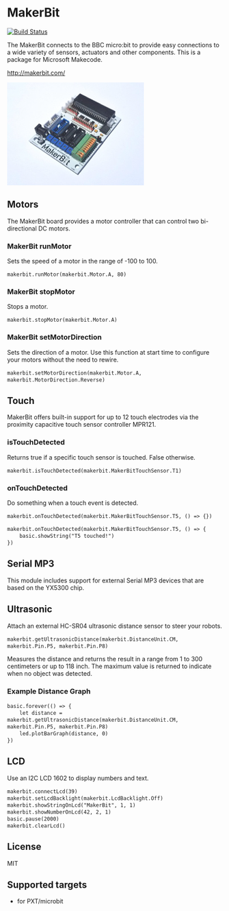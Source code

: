 # MakerBit

[![Build Status](https://travis-ci.org/1010Technologies/pxt-makerbit.svg?branch=master)](https://travis-ci.org/1010Technologies/pxt-makerbit)

The MakerBit connects to the BBC micro:bit to provide easy connections to a wide variety of sensors, actuators and other components. This is a package for Microsoft Makecode.

http://makerbit.com/

![](https://github.com/1010Technologies/pxt-makerbit/raw/master/icon.png)

## Motors
The MakerBit board provides a motor controller that can control two bi-directional DC motors.


### MakerBit runMotor
Sets the speed of a motor in the range of -100 to 100.
```sig
makerbit.runMotor(makerbit.Motor.A, 80)
```

### MakerBit stopMotor
Stops a motor.
```sig
makerbit.stopMotor(makerbit.Motor.A)
```

### MakerBit setMotorDirection
Sets the direction of a motor. Use this function at start time to configure your motors without the need to rewire.
```sig
makerbit.setMotorDirection(makerbit.Motor.A, makerbit.MotorDirection.Reverse)
```


## Touch
MakerBit offers built-in support for up to 12 touch electrodes via the proximity capacitive touch sensor controller MPR121.

### isTouchDetected
Returns true if a specific touch sensor is touched. False otherwise.
```sig
makerbit.isTouchDetected(makerbit.MakerBitTouchSensor.T1)
```

### onTouchDetected
Do something when a touch event is detected.
```sig
makerbit.onTouchDetected(makerbit.MakerBitTouchSensor.T5, () => {})
```

```blocks
makerbit.onTouchDetected(makerbit.MakerBitTouchSensor.T5, () => {
    basic.showString("T5 touched!")
})
```


## Serial MP3
This module includes support for external Serial MP3 devices that are based on the YX5300 chip.

## Ultrasonic
Attach an external HC-SR04 ultrasonic distance sensor to steer your robots.

```sig
makerbit.getUltrasonicDistance(makerbit.DistanceUnit.CM, makerbit.Pin.P5, makerbit.Pin.P8)
```
Measures the distance and returns the result in a range from 1 to 300 centimeters or up to 118 inch. The maximum value is returned to indicate when no object was detected.

### Example Distance Graph
```blocks
basic.forever(() => {
    let distance = makerbit.getUltrasonicDistance(makerbit.DistanceUnit.CM, makerbit.Pin.P5, makerbit.Pin.P8)
    led.plotBarGraph(distance, 0)
})
```

## LCD
Use an I2C LCD 1602 to display numbers and text.


```blocks
makerbit.connectLcd(39)
makerbit.setLcdBacklight(makerbit.LcdBacklight.Off)
makerbit.showStringOnLcd("MakerBit", 1, 1)
makerbit.showNumberOnLcd(42, 2, 1)
basic.pause(2000)
makerbit.clearLcd()
```

## License

MIT

## Supported targets

* for PXT/microbit
